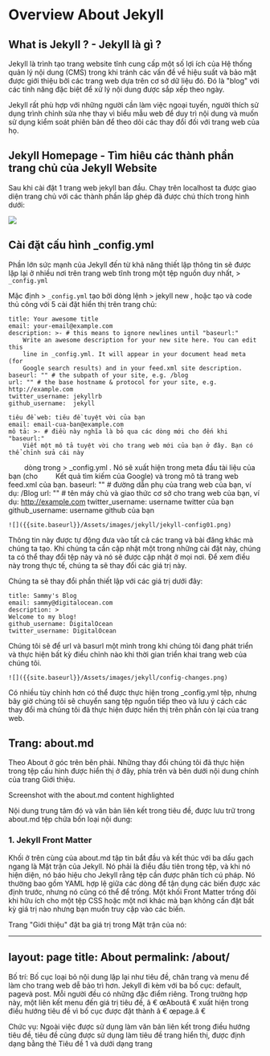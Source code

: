 <!-- ---
layout: post
title:  "Learn About Jekyll Series - Part01"
author: blackeye
categories: [ jekyll, series, learn, static website ]
image: assets/images/10.jpg
--- -->

# Overview About Jekyll
## What is Jekyll ? - Jekyll là gì ?
Jekyll là trình tạo trang website tĩnh cung cấp một số lợi ích của Hệ thống quản lý nội dung (CMS) trong khi tránh các vấn đề về hiệu suất và bảo mật được giới thiệu bởi các trang web dựa trên cơ sở dữ liệu đó. Đó là "blog" với các tính năng đặc biệt để xử lý nội dung được sắp xếp theo ngày.

Jekyll rất phù hợp với những người cần làm việc ngoại tuyến, người thích sử dụng trình chỉnh sửa nhẹ thay vì biểu mẫu web để duy trì nội dung và muốn sử dụng kiểm soát phiên bản để theo dõi các thay đổi đối với trang web của họ.

## Jekyll Homepage - Tìm hiêu các thành phần trang chủ của Jekyll Website
Sau khi cài đặt 1 trang web jekyll ban đầu. Chạy trên localhost ta được giao diện trang chủ với các thành phần lắp ghép đã được chú thích trong hình dưới:

![]({{site.baseurl}}/Assets/images/jekyll/jekyll-homepage.png)

## Cài đặt cấu hình _config.yml
Phần lớn sức mạnh của Jekyll đến từ khả năng thiết lập thông tin sẽ được lặp lại ở nhiều nơi trên trang web tĩnh trong một tệp nguồn duy nhất, > `_config.yml`

Mặc định > `_config.yml` tạo bởi dòng lệnh > jekyll new  , hoặc tạo và code thủ công với 5 cài đặt hiển thị trên trang chủ:

    title: Your awesome title
    email: your-email@example.com
    description: >- # this means to ignore newlines until "baseurl:"
        Write an awesome description for your new site here. You can edit this
        line in _config.yml. It will appear in your document head meta (for
        Google search results) and in your feed.xml site description.
    baseurl: "" # the subpath of your site, e.g. /blog
    url: "" # the base hostname & protocol for your site, e.g. http://example.com
    twitter_username: jekyllrb
    github_username:  jekyll

    tiêu đề web: tiêu đề tuyệt vời của bạn
    email: email-cua-ban@example.com
    mô tả: >- # điều này nghĩa là bỏ qua các dòng mới cho đến khi "baseurl:"
        Viết một mô tả tuyệt vời cho trang web mới của bạn ở đây. Bạn có thể chỉnh sửa cái này
        dòng trong > _config.yml  . Nó sẽ xuất hiện trong meta đầu tài liệu của bạn (cho
        Kết quả tìm kiếm của Google) và trong mô tả trang web feed.xml của bạn.
    baseurl: "" # đường dẫn phụ của trang web của bạn, ví dụ: /Blog
    url: "" # tên máy chủ và giao thức cơ sở cho trang web của bạn, ví dụ: http://example.com
    twitter_username: username twitter của bạn
    github_username: username github của bạn

    ![]({{site.baseurl}}/Assets/images/jekyll/jekyll-config01.png)

Thông tin này được tự động đưa vào tất cả các trang và bài đăng khác mà chúng ta tạo. Khi chúng ta cần cập nhật một trong những cài đặt này, chúng ta có thể thay đổi tệp này và nó sẽ được cập nhật ở mọi nơi. Để xem điều này trong thực tế, chúng ta sẽ thay đổi các giá trị này.

Chúng ta sẽ thay đổi phần thiết lập với các giá trị dưới đây:

    title: Sammy's Blog
    email: sammy@digitalocean.com
    description: >
    Welcome to my blog!
    github_username: DigitalOcean
    twitter_username: DigitalOcean

Chúng tôi sẽ để url và basurl một mình trong khi chúng tôi đang phát triển và thực hiện bất kỳ điều chỉnh nào khi thời gian triển khai trang web của chúng tôi.

    ![]({{site.baseurl}}/Assets/images/jekyll/config-changes.png)

Có nhiều tùy chỉnh hơn có thể được thực hiện trong _config.yml tệp, nhưng bây giờ chúng tôi sẽ chuyển sang tệp nguồn tiếp theo và lưu ý cách các thay đổi mà chúng tôi đã thực hiện được hiển thị trên phần còn lại của trang web.

## Trang: about.md
Theo About ở góc trên bên phải. Những thay đổi chúng tôi đã thực hiện trong tệp cấu hình được hiển thị ở đây, phía trên và bên dưới nội dung chính của trang Giới thiệu.

Screenshot with the about.md content highlighted

Nội dung trung tâm đó và văn bản liên kết trong tiêu đề, được lưu trữ trong about.md tệp chứa bốn loại nội dung:

### 1. Jekyll Front Matter
Khối ở trên cùng của about.md tập tin bắt đầu và kết thúc với ba dấu gạch ngang là Mặt trận của Jekyll. Nó phải là điều đầu tiên trong tệp, và khi nó hiện diện, nó báo hiệu cho Jekyll rằng tệp cần được phân tích cú pháp. Nó thường bao gồm YAML hợp lệ giữa các dòng để tận dụng các biến được xác định trước, nhưng nó cũng có thể để trống. Một khối Front Matter trống đôi khi hữu ích cho một tệp CSS hoặc một nơi khác mà bạn không cần đặt bất kỳ giá trị nào nhưng bạn muốn truy cập vào các biến.

Trang "Giới thiệu" đặt ba giá trị trong Mặt trận của nó:

   ---
   layout: page
   title: About
   permalink: /about/
   ---
Bố trí:
Bố cục loại bỏ nội dung lặp lại như tiêu đề, chân trang và menu để làm cho trang web dễ bảo trì hơn. Jekyll đi kèm với ba bố cục: default, pagevà post. Mỗi người đều có những đặc điểm riêng. Trong trường hợp này, một liên kết menu đến giá trị tiêu đề, â € œAboutâ € xuất hiện trong điều hướng tiêu đề vì bố cục được đặt thành â € œpage.â €

Chức vụ:
Ngoài việc được sử dụng làm văn bản liên kết trong điều hướng tiêu đề, tiêu đề cũng được sử dụng làm tiêu đề trang hiển thị, được định dạng bằng thẻ Tiêu đề 1 và dưới dạng trang <title>, là văn bản xuất hiện trên thanh trình duyệt và khi trang được đánh dấu trang.

Liên kết:
Jekyll tự động tạo các thư mục và tệp HTML từ các tệp nguồn này xác định URL của trang. Permalink cho phép bạn ghi đè lên hành vi mặc định. Ở đây nó làm cho URL trang được http://203.0.113.0:4000/about/ thay vì http://203.0.113.0 :4000/about.html.

### 2. Văn bản hiển thị
Nội dung trang bắt đầu sau Mặt trận. Văn bản ở đây xuất hiện trên trang, chẳng hạn như â € œĐây là cơ sở Jekyll 3. theme.â €

### 3. Markdown
Đánh dấu là một phần của nội dung trang chính và kiểm soát định dạng nội dung. Nó sẽ được phân tích thành HTML cho trang tĩnh. Đánh dấu thường được các nhà văn nội dung ưa thích hơn HTML vì nó được thiết kế để dễ đọc và dễ viết hơn.

### 4. Chỉ thị mẫu chất lỏng
Jekyll sử dụng Liquid làm công cụ tạo mẫu để bao gồm các yếu tố động. Các chỉ thị Liquid xuất hiện giữa các dấu ngoặc nhọn như {% include icon-github.html username="jekyll" %}.

Hãy thực hiện một số thay đổi cho trang này để xem trang web bị ảnh hưởng như thế nào.

Thay đổi tiêu đề
Chúng tôi sẽ thực hiện một thay đổi nhỏ và gọi trang "Giới thiệu về tôi" thay vì chỉ "Giới thiệu":


 
nano ~/www/about.md
~/www/about.md

---
. . .
title: "About me"
. . .
---
Khi bạn hoàn tất, lưu và thoát tệp.

Thay đổi sẽ xuất hiện ở ba vị trí và liên kết menu sẽ được cập nhật trên tất cả các trang của trang:
Screenshot with the about.md with title changes highlighted

Thêm trang mới
Tiếp theo, chúng tôi sẽ thêm một trang "Liên hệ" vào trang web và sử dụng một chút đánh dấu để bao gồm một hình ảnh.

Chúng ta sẽ bắt đầu bằng cách làm assets thư mục để giữ hình ảnh của chúng tôi:

mkdir ~/www/assets
Sau đó, chúng tôi sẽ chuyển hình ảnh đến máy của chúng tôi bằng wget. Các -O cờ sẽ chuyển nó đến thư mục chúng ta đã tạo. Cờ yêu cầu chúng tôi cũng chỉ định tên tệp, vì vậy chúng tôi sẽ:

wget -O ~/www/assets/postcard.jpg http://assets.digitalocean.com/articles/jekyll-1604/postcard.jpg
Khi hình ảnh được đặt cục bộ, chúng tôi sẽ tạo trang mới:

nano ~/www/contact.md
~/www/contact.md

---
layout: page
title: "Send me a postcard!"
---

DigitalOcean\\
Attn: Sammy Shark\\
101 Avenue of the Americas\\
New York, NY 10013

![A postcard](/assets/postcard.jpg)
Chúng ta hãy xem xét kỹ hơn markdown. Đầu tiên, dấu gạch chéo kép, \\, ở cuối mỗi dòng sẽ trả về mà không cần thêm khoảng trắng. Thứ hai, hình ảnh được hiển thị với nhãn hiệu này ![](). Dấu chấm than báo hiệu rằng liên kết sau đây là một hình ảnh. Các dấu ngoặc chứa văn bản thay thế sẽ được sử dụng nếu hình ảnh không được tải hoặc khách truy cập đang sử dụng trình đọc màn hình. Các dấu ngoặc đơn chứa liên kết đến tệp hình ảnh. Bạn có thể tìm hiểu thêm về phong cách đánh dấu mặc định của Jekyll trên trang web kramdown.

Lưu và thoát tệp, sau đó tải lại trang. Liên kết mới sẽ xuất hiện, được sắp xếp theo thứ tự bảng chữ cái dựa trên tên của tệp.

Với các tệp mới tại chỗ, phần đầu của cấu trúc tệp của chúng tôi bây giờ trông giống như sau:

âââ about.md
âââ assets
â   âââ postcard.jpg
âââ _config.yml
âââ contact.md
Trang web thực sự trông giống như sau:

Screenshot of the new Contact page

Nhấp vào tiêu đề trang web để quay lại trang chủ, nơi bạn sẽ tìm thấy liên kết mới được bao gồm trong điều hướng tiêu đề.

Chú thích: Thông thường có biểu mẫu web tương tác trên trang Liên hệ. Jekyll không cung cấp bất kỳ xử lý biểu mẫu được tích hợp nào, nhưng bạn có thể sử dụng các dịch vụ dựa trên đám mây như Disqus, Formspree hoặc FormKeep hoặc lưu trữ các dịch vụ của riêng bạn.

Bài đăng: _posts /YYYY-MM-DD-welcome-to-jekyll.markdown
Theo liên kết "Chào mừng bạn đến với Jekyll" để xem bài đăng blog mẫu được cung cấp.

Screenshot of the Welcome to Jekyll post with the main content area highlighted

Các _posts thư mục chứa các tệp được đặt tên đặc biệt, theo định dạng YYYY-MM-DD-Words-in-Title. Nếu bài đăng của bạn không được đặt tên theo định dạng này, bài đăng đó sẽ không được phân tích cú pháp. Nếu tên tệp có ngày được đặt trong tương lai, trang sẽ không được phân tích cú pháp cho trang web tĩnh. Đặt tên tệp với một ngày trong tương lai làm cho phép lược đồ đặt tên được sử dụng kết hợp với cron hoặc các chiến lược tự động hóa khác để xuất bản bài đăng sau ngày và giờ cụ thể. Các tệp bài đăng có thể kết thúc bằng .markdown, .md, .htmlhoặc các tiện ích khác khi tùy chỉnh chuyển đổi đã được cài đặt.

Bài viết bắt đầu với Front Matter. Front Matter là bắt buộc đối với mỗi tệp bài đăng vì nó chứa các giá trị như ngày quan trọng đối với việc tạo trang web.

~/www/_posts/2016-08-31-welcome-to-jekyll.markdown

---
layout: post
title:  "Welcome to Jekyll!"
date:   2016-08-31 17:35:19 +0000
categories: jekyll update
---
Bố trí:
Mặc dù có thể bố cục khá khác nhau, bố cục cho bài đăng rất giống với mặc định. Có các biến thể trong HTML <head> ... </head> trong đó nội dung trang khác nhau và nội dung giữa <div class="wrapper"> ... </div> thẻ, nhưng phần còn lại là giống nhau. Sự khác biệt có thể nhìn thấy duy nhất trên chính trang đó là sự bao gồm tự động của giá trị ngày tháng của Mặt trận bên dưới tiêu đề.

Chức vụ:
Tiêu đề xuất hiện cả hai như Tiêu đề 1 trên chính bài đăng trên blog và làm Tiêu đề 2 trên trang chỉ mục.

Ngày:
Ngày, được đặt ở đây, sẽ xác định ngày được hiển thị trên cả trang chủ và bài đăng. Đó là ngày này cũng sẽ xác định URL của bài đăng mà chúng tôi sẽ sớm tìm hiểu chi tiết hơn.

Chú thích: Ngày trong Front Matter không có mối quan hệ trực tiếp với ngày bắt đầu tên tệp. Tên tệp phải bắt đầu bằng một ngày ở định dạng thích hợp để được phân tích cú pháp. Nếu nó được đặt tên theo một ngày trong tương lai, nó sẽ không được phân tích cú pháp cho đến khi quá trình xây dựng trang web tiếp theo sau ngày đó. Trong khi đó, Mặt trận Matter xác định cấu trúc thư mục sau khi tệp Là được phân tích cú pháp và được sử dụng làm giá trị được hiển thị trên trang chủ và bài đăng.

Thể loại: Danh mục dành riêng cho bài đăng và được sử dụng để nhóm nội dung theo chủ đề. Theo mặc định, chúng không hiển thị trên trang, mặc dù chúng có thể được thêm vào mẫu tùy chỉnh.
Các tệp còn lại
Chúng tôi đã xem xét chặt chẽ ba tệp cho đến nay, _config.yml, about.mdvà _posts/YYYY-MM-DD-welcome-to-jekyll.markdown. Dưới đây là tổng quan ngắn gọn về các tệp ít hiển thị trực tiếp từ trình duyệt:

### main.scss:
Jekyll sử dụng Syntactically Awesome Style Sheets (Sass), mà nó biên dịch thành CSS thông thường mỗi khi trang web được xây dựng lại. Các tệp .sass nằm trong css danh mục.

### feed.xml:
Jekyll cung cấp một nguồn cấp dữ liệu RSS, cũng được xây dựng mỗi khi trang web tĩnh được xây dựng lại, cho phép các trang web tổng hợp các bài đăng và cung cấp cách để người dùng đăng ký.

### Gemfile và Gemfile.lock:
Gemfile liệt kê các plugin cho Jekyll được cài đặt với bundle chỉ huy. Khi chúng được cài đặt, tệp Gemfile.lock được tạo để theo dõi phiên bản cụ thể của các plugin đã được cài đặt.

Trong số bốn tệp này, chỉ CSS ảnh hưởng đến việc trình bày nội dung. Nếu bạn đặc biệt quan tâm đến Jekyll và Sass, bạn có thể tìm hiểu thêm về nó từ Trang web ví dụ của Jekyll về tích hợp Sass.

Phần kết luận
Trong hướng dẫn này, chúng tôi đã khám phá nội dung soạn sẵn mà Jekyll cung cấp khi chúng tôi tạo một trang web mới và thực hiện một vài thay đổi để chứng minh cách các tệp nguồn kết hợp với nhau trên các trang web. Điều này làm cho trang web dễ bảo trì hơn bằng cách đặt giá trị ở một nơi duy nhất, nơi chúng có thể được cập nhật bằng một bản chỉnh sửa thay vì phải thay đổi mọi tệp. Nó cũng cho phép các bài đăng được bao gồm động trên trang chủ, do đó bạn không phải lo lắng về cách cập nhật thủ công một trang khác để làm nổi bật bài đăng mới.

Trong Phần 3, chúng tôi sẽ xem xét cấu trúc tệp của trang web tĩnh, cách cấu trúc đó được phản ánh trong URL của các trang và bài đăng của chúng tôi theo mặc định và cách ghi đè hành vi mặc định.